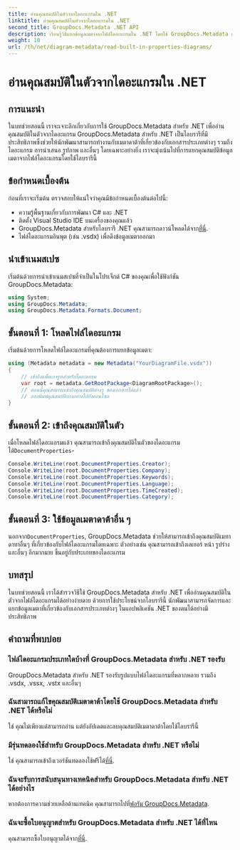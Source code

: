 ```yaml
---
title: อ่านคุณสมบัติในตัวจากไดอะแกรมใน .NET
linktitle: อ่านคุณสมบัติในตัวจากไดอะแกรมใน .NET
second_title: GroupDocs.Metadata .NET API
description: เรียนรู้วิธีแยกข้อมูลเมตาจากไฟล์ไดอะแกรมใน .NET โดยใช้ GroupDocs.Metadata เพิ่มประสิทธิภาพการจัดการและวิเคราะห์เอกสารอย่างมีประสิทธิภาพ
weight: 10
url: /th/net/diagram-metadata/read-built-in-properties-diagrams/
---
```


# อ่านคุณสมบัติในตัวจากไดอะแกรมใน .NET

## การแนะนำ
ในบทช่วยสอนนี้ เราจะเจาะลึกเกี่ยวกับการใช้ GroupDocs.Metadata สำหรับ .NET เพื่ออ่านคุณสมบัติในตัวจากไดอะแกรม GroupDocs.Metadata สำหรับ .NET เป็นไลบรารีที่มีประสิทธิภาพซึ่งช่วยให้นักพัฒนาสามารถทำงานกับเมตาดาต้าที่เกี่ยวข้องกับเอกสารประเภทต่างๆ รวมถึงไดอะแกรม การนำเสนอ รูปภาพ และอื่นๆ โดยเฉพาะอย่างยิ่ง เราจะมุ่งเน้นไปที่การแยกคุณสมบัติข้อมูลเมตาจากไฟล์ไดอะแกรมโดยใช้ไลบรารีนี้
## ข้อกำหนดเบื้องต้น
ก่อนที่เราจะเริ่มต้น ตรวจสอบให้แน่ใจว่าคุณมีข้อกำหนดเบื้องต้นต่อไปนี้:
- ความรู้พื้นฐานเกี่ยวกับการพัฒนา C# และ .NET
- ติดตั้ง Visual Studio IDE บนเครื่องของคุณแล้ว
-  GroupDocs.Metadata สำหรับไลบรารี .NET คุณสามารถดาวน์โหลดได้จาก[ที่นี่](https://releases.groupdocs.com/metadata/net/).
- ไฟล์ไดอะแกรมอินพุต (เช่น .vsdx) เพื่อดึงข้อมูลเมตาออกมา

## นำเข้าเนมสเปซ
เริ่มต้นด้วยการนำเข้าเนมสเปซที่จำเป็นในโปรเจ็กต์ C# ของคุณเพื่อใช้ฟังก์ชัน GroupDocs.Metadata:
```csharp
using System;
using GroupDocs.Metadata;
using GroupDocs.Metadata.Formats.Document;
```
## ขั้นตอนที่ 1: โหลดไฟล์ไดอะแกรม
เริ่มต้นด้วยการโหลดไฟล์ไดอะแกรมที่คุณต้องการแยกข้อมูลเมตา:
```csharp
using (Metadata metadata = new Metadata("YourDiagramFile.vsdx"))
{
    // เข้าถึงแพ็คเกจรูทสำหรับไดอะแกรม
    var root = metadata.GetRootPackage<DiagramRootPackage>();
    // ตอนนี้คุณสามารถเข้าถึงคุณสมบัติต่างๆ ของเอกสารได้แล้ว
    // ลองพิมพ์คุณสมบัติบางอย่างไปยังคอนโซล
}
```
## ขั้นตอนที่ 2: เข้าถึงคุณสมบัติในตัว
 เมื่อโหลดไฟล์ไดอะแกรมแล้ว คุณสามารถเข้าถึงคุณสมบัติในตัวของไดอะแกรมได้`DocumentProperties`-
```csharp
Console.WriteLine(root.DocumentProperties.Creator);
Console.WriteLine(root.DocumentProperties.Company);
Console.WriteLine(root.DocumentProperties.Keywords);
Console.WriteLine(root.DocumentProperties.Language);
Console.WriteLine(root.DocumentProperties.TimeCreated);
Console.WriteLine(root.DocumentProperties.Category);
```
## ขั้นตอนที่ 3: ใช้ข้อมูลเมตาดาต้าอื่น ๆ
 นอกจาก`DocumentProperties`, GroupDocs.Metadata ช่วยให้สามารถเข้าถึงคุณสมบัติเมทาดาทาอื่นๆ ที่เกี่ยวข้องกับไฟล์ไดอะแกรมโดยเฉพาะ ตัวอย่างเช่น คุณสามารถเข้าถึงเลเยอร์ หน้า รูปร่าง และอื่นๆ อีกมากมาย ขึ้นอยู่กับประเภทของไดอะแกรม

## บทสรุป
ในบทช่วยสอนนี้ เราได้สำรวจวิธีใช้ GroupDocs.Metadata สำหรับ .NET เพื่ออ่านคุณสมบัติในตัวจากไฟล์ไดอะแกรมได้อย่างง่ายดาย ด้วยการใช้ประโยชน์จากไลบรารีนี้ นักพัฒนาสามารถจัดการและแยกข้อมูลเมตาที่เกี่ยวข้องกับเอกสารประเภทต่างๆ ในแอปพลิเคชัน .NET ของตนได้อย่างมีประสิทธิภาพ

## คำถามที่พบบ่อย
### ไฟล์ไดอะแกรมประเภทใดบ้างที่ GroupDocs.Metadata สำหรับ .NET รองรับ
GroupDocs.Metadata สำหรับ .NET รองรับรูปแบบไฟล์ไดอะแกรมที่หลากหลาย รวมถึง .vsdx, .vssx, .vstx และอื่นๆ
### ฉันสามารถแก้ไขคุณสมบัติเมตาดาต้าโดยใช้ GroupDocs.Metadata สำหรับ .NET ได้หรือไม่
ใช่ คุณไม่เพียงแต่สามารถอ่าน แต่ยังอัปเดตและลบคุณสมบัติเมตาดาต้าโดยใช้ไลบรารีนี้
### มีรุ่นทดลองใช้สำหรับ GroupDocs.Metadata สำหรับ .NET หรือไม่
 ใช่ คุณสามารถเข้าถึงเวอร์ชันทดลองใช้ฟรีได้[ที่นี่](https://releases.groupdocs.com/).
### ฉันจะรับการสนับสนุนทางเทคนิคสำหรับ GroupDocs.Metadata สำหรับ .NET ได้อย่างไร
 หากต้องการความช่วยเหลือด้านเทคนิค คุณสามารถไปที่[ฟอรัม GroupDocs.Metadata](https://forum.groupdocs.com/c/metadata/14).
### ฉันจะซื้อใบอนุญาตสำหรับ GroupDocs.Metadata สำหรับ .NET ได้ที่ไหน
 คุณสามารถซื้อใบอนุญาตได้จาก[ที่นี่](https://purchase.groupdocs.com/buy).